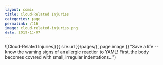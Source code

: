 ```yaml
---
layout: comic
title: Cloud-Related Injuries
categories: page
permalink: /116
image: cloud-related-injuries.png
date: 2019-11-07
---
```


![Cloud-Related Injuries]({{ site.url }}/pages/{{ page.image }} "Save a life -- know the warning signs of an allergic reaction to YAML! First, the body becomes covered with small, irregular indentations...")
